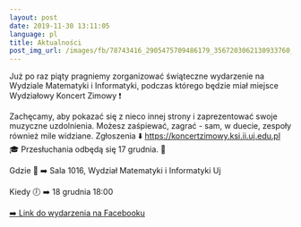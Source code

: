 ```yaml
---
layout: post
date: 2019-11-30 13:11:05
language: pl
title: Aktualności
post_img_url: /images/fb/78743416_2905475709486179_3567203062130933760_o.jpg
---
```


Już po raz piąty pragniemy zorganizować świąteczne wydarzenie na Wydziale Matematyki i Informatyki, podczas którego będzie miał miejsce Wydziałowy Koncert Zimowy ❗

Zachęcamy, aby pokazać się z nieco innej strony i zaprezentować swoje muzyczne uzdolnienia. Możesz zaśpiewać, zagrać - sam, w duecie, zespoły również mile widziane. 
Zgłoszenia ⬇️
https://koncertzimowy.ksi.ii.uj.edu.pl 🎓
Przesłuchania odbędą się 17 grudnia. 📆

Gdzie 🏢
➡️ Sala 1016, Wydział Matematyki i Informatyki Uj

Kiedy 🕖
➡️ 18 grudnia 18:00

 <a href="https://www.facebook.com/events/2710050085700041/">➡️ Link do wydarzenia na Facebooku</a>